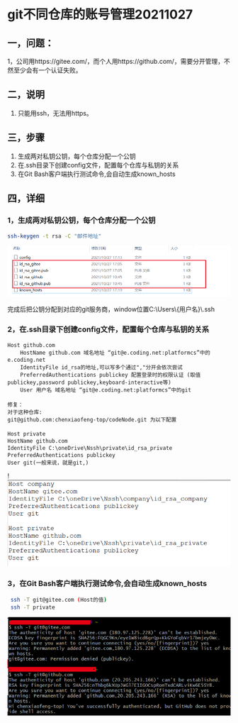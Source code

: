 # git不同仓库的账号管理20211027

## 一，问题：

1，公司用https://gitee.com/，而个人用https://github.com/，需要分开管理，不然至少会有一个认证失败。



## 二，说明

1. 只能用ssh，无法用https。

## 三，步骤

1. 生成两对私钥公钥，每个仓库分配一个公钥
2. 在.ssh目录下创建config文件，配置每个仓库与私钥的关系
3. 在Git Bash客户端执行测试命令,会自动生成known_hosts

## 四，详细

### 	1，生成两对私钥公钥，每个仓库分配一个公钥

```sh
ssh-keygen -t rsa -C "邮件地址"
```

![image-20211027175416578](img/image-20211027175416578.png)

完成后把公钥分配到对应的git服务商，window位置C:\Users\\{用户名}\\.ssh

### 2，在.ssh目录下创建config文件，配置每个仓库与私钥的关系

```properties
Host github.com                 
    HostName github.com 域名地址 “git@e.coding.net:platformcs”中的e.coding.net
    IdentityFile id_rsa的地址,可以写多个通过","分开会依次尝试
    PreferredAuthentications publickey 配置登录时的权限认证 (取值publickey,password publickey,keyboard-interactive等)
    User 用户名 域名地址 “git@e.coding.net:platformcs”中的git

修复： 
对于这种仓库:
git@github.com:chenxiaofeng-top/codeNode.git 为以下配置

Host private               
HostName github.com
IdentityFile C:\oneDrive\Nssh\private\id_rsa_private
PreferredAuthentications publickey
User git(一般来说，就是git,)
```

!![image-20220303151018064](img/image-20220303151018064-16462914202942.png)

### 3，在Git Bash客户端执行测试命令,会自动生成known_hosts

```sh
 ssh -T git@gitee.com (Host的值)
 ssh -T private
```

![image-20211027180603894](img/image-20211027180603894.png)